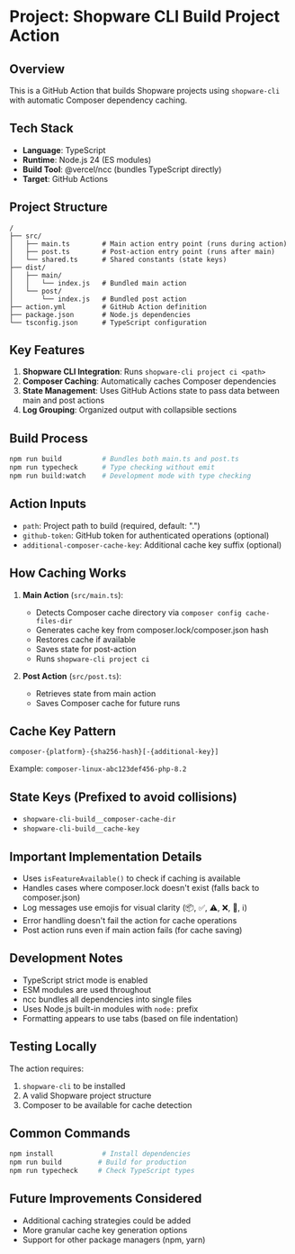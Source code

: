 # Project: Shopware CLI Build Project Action

## Overview
This is a GitHub Action that builds Shopware projects using `shopware-cli` with automatic Composer dependency caching.

## Tech Stack
- **Language**: TypeScript
- **Runtime**: Node.js 24 (ES modules)
- **Build Tool**: @vercel/ncc (bundles TypeScript directly)
- **Target**: GitHub Actions

## Project Structure
```
/
├── src/
│   ├── main.ts        # Main action entry point (runs during action)
│   ├── post.ts        # Post-action entry point (runs after main)
│   └── shared.ts      # Shared constants (state keys)
├── dist/
│   ├── main/
│   │   └── index.js   # Bundled main action
│   └── post/
│       └── index.js   # Bundled post action
├── action.yml         # GitHub Action definition
├── package.json       # Node.js dependencies
└── tsconfig.json      # TypeScript configuration
```

## Key Features
1. **Shopware CLI Integration**: Runs `shopware-cli project ci <path>`
2. **Composer Caching**: Automatically caches Composer dependencies
3. **State Management**: Uses GitHub Actions state to pass data between main and post actions
4. **Log Grouping**: Organized output with collapsible sections

## Build Process
```bash
npm run build          # Bundles both main.ts and post.ts
npm run typecheck      # Type checking without emit
npm run build:watch    # Development mode with type checking
```

## Action Inputs
- `path`: Project path to build (required, default: ".")
- `github-token`: GitHub token for authenticated operations (optional)
- `additional-composer-cache-key`: Additional cache key suffix (optional)

## How Caching Works
1. **Main Action** (`src/main.ts`):
   - Detects Composer cache directory via `composer config cache-files-dir`
   - Generates cache key from composer.lock/composer.json hash
   - Restores cache if available
   - Saves state for post-action
   - Runs `shopware-cli project ci`

2. **Post Action** (`src/post.ts`):
   - Retrieves state from main action
   - Saves Composer cache for future runs

## Cache Key Pattern
`composer-{platform}-{sha256-hash}[-{additional-key}]`

Example: `composer-linux-abc123def456-php-8.2`

## State Keys (Prefixed to avoid collisions)
- `shopware-cli-build__composer-cache-dir`
- `shopware-cli-build__cache-key`

## Important Implementation Details
- Uses `isFeatureAvailable()` to check if caching is available
- Handles cases where composer.lock doesn't exist (falls back to composer.json)
- Log messages use emojis for visual clarity (📦, ✅, ⚠️, ❌, 💾, ℹ️)
- Error handling doesn't fail the action for cache operations
- Post action runs even if main action fails (for cache saving)

## Development Notes
- TypeScript strict mode is enabled
- ESM modules are used throughout
- ncc bundles all dependencies into single files
- Uses Node.js built-in modules with `node:` prefix
- Formatting appears to use tabs (based on file indentation)

## Testing Locally
The action requires:
1. `shopware-cli` to be installed
2. A valid Shopware project structure
3. Composer to be available for cache detection

## Common Commands
```bash
npm install            # Install dependencies
npm run build         # Build for production
npm run typecheck     # Check TypeScript types
```

## Future Improvements Considered
- Additional caching strategies could be added
- More granular cache key generation options
- Support for other package managers (npm, yarn)